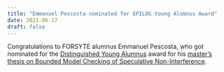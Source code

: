 ```yaml
---
title: "Emmanuel Pescosta nominated for EPILOG Young Alumnus Award"
date: 2021-06-17
draft: false
---
```

<p>Congratulations to FORSYTE alumnus Emmanuel Pescosta, who got nominated for the <a href="https://informatics.tuwien.ac.at/news/2048" rel="noopener" target="_blank">Distinguished Young Alumnus</a> award for his <a href="https://doi.org/10.34726/hss.2020.76820" rel="noopener" target="_blank">master’s thesis on Bounded Model Checking of Speculative Non-Interference</a>.</p>
<div class="fix"><!----></div>
